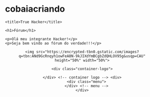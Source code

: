 # cobaiacriando
<!DOCTYPE html>
<html lang="pt">
<head>
    <meta charset="UTF-8">
    <meta name="viewport" content="width=device-width, initial-scale=1.0">
    <link rel="stylesheet" href="cst.css">
    <script src="javascript site.js"></script>
    
    <title>True Hacker</title>
</head>
<body>

    <h1>Fórum</h1>

    <p>Olá meu integrante Hacker!</p>
    <p>Seja bem vindo ao fórum do verdade!!!</p>


 <header>

    <img src="https://encrypted-tbn0.gstatic.com/images?q=tbn:ANd9GcRnqyh1owFeA8N-9kJIXdYmBCgbZdQHLOV95g&usqp=CAU"
    height="50%" width="50%">

    <div class="container-logo">
    
    </div> <!-- container logo --> <div>
        <div class="menu">
        </div> <!-- menu -->
    </div>

   
 </header>

</body>
</html>
